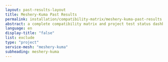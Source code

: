 ```yaml
---
layout: past-results-layout
title: Meshery-Kuma Past Results
permalink: installation/compatibility-matrix/meshery-kuma-past-results
abstract: a complete compatibility matrix and project test status dashboard.
language: en
display-title: "false"
list: exclude
type: "project"
service-mesh: "meshery-kuma"
subheading: meshery-kuma
---
```

